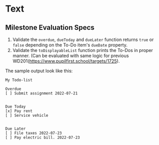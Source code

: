 # Text

## Milestone Evaluation Specs

1. Validate the `overdue`, `dueToday` and `dueLater` function returns `true` or `false` depending on the To-Do item's `dueDate` property.
2. Validate the `toDisplayableList` function prints the To-Dos in proper manner. (Can be evaluated with same logic for previous WD201(https://www.pupilfirst.school/targets/1725).

The sample output look like this:
````
My Todo-list

Overdue
[ ] Submit assignment 2022-07-21


Due Today
[x] Pay rent
[ ] Service vehicle


Due Later
[ ] File taxes 2022-07-23
[ ] Pay electric bill. 2022-07-23
````
